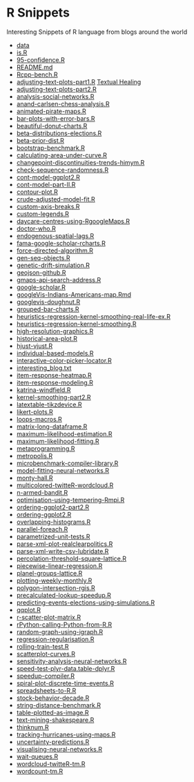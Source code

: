 R Snippets
==========

Interesting Snippets of R language from blogs around the world


* [data][42]
* [is.R][44]
* [95-confidence.R][46]
* [README.md][48]
* [Rcpp-bench.R][50]
* [adjusting-text-plots-part1.R][52] [Textual Healing](http://is-r.tumblr.com/post/35699866752/textual-healing) [](https://drive.google.com/file/d/0B0J1O2jMMERWTndsNWNYbUNac0k/view?usp=drivesdk)
* [adjusting-text-plots-part2.R][54]
* [analysis-social-networks.R][56]
* [anand-carlsen-chess-analysis.R][58]
* [animated-pirate-maps.R][60]
* [bar-plots-with-error-bars.R][62]
* [beautiful-donut-charts.R][64]
* [beta-distributions-elections.R][66]
* [beta-prior-dist.R][68]
* [bootstrap-benchmark.R][70]
* [calculating-area-under-curve.R][72]
* [changepoint-discontinuities-trends-himym.R][74]
* [check-sequence-randomness.R][76]
* [cont-model-ggplot2.R][78]
* [cont-model-part-II.R][80]
* [contour-plot.R][82]
* [crude-adjusted-model-fit.R][84]
* [custom-axis-breaks.R][86]
* [custom-legends.R][88]
* [daycare-centres-using-RgoogleMaps.R][90]
* [doctor-who.R][91]
* [endogenous-spatial-lags.R][93]
* [fama-google-scholar-rcharts.R][95]
* [force-directed-algorithm.R][97]
* [gen-seq-objects.R][99]
* [genetic-drift-simulation.R][101]
* [geojson-github.R][103]
* [gmaps-api-search-address.R][105]
* [google-scholar.R][107]
* [googleVis-Indians-Americans-map.Rmd][109]
* [googlevis-doughnut.R][111]
* [grouped-bar-charts.R][113]
* [heuristics-regression-kernel-smoothing-real-life-ex.R][115]
* [heuristics-regression-kernel-smoothing.R][117]
* [high-resolution-graphics.R][119]
* [historical-area-plot.R][121]
* [hjust-vjust.R][123]
* [individual-based-models.R][124]
* [interactive-color-picker-locator.R][126]
* [interesting_blog.txt][128]
* [item-response-heatmap.R][129]
* [item-response-modeling.R][131]
* [katrina-windfield.R][133]
* [kernel-smoothing-part2.R][135]
* [latextable-tikzdevice.R][137]
* [likert-plots.R][139]
* [loops-macros.R][141]
* [matrix-long-dataframe.R][143]
* [maximum-likelihood-estimation.R][145]
* [maximum-likelihood-fitting.R][147]
* [metaprogramming.R][149]
* [metropolis.R][151]
* [microbenchmark-compiler-library.R][153]
* [model-fitting-neural-networks.R][154]
* [monty-hall.R][156]
* [multicolored-twitteR-wordcloud.R][158]
* [n-armed-bandit.R][160]
* [optimisation-using-tempering-Rmpi.R][162]
* [ordering-ggplot2-part2.R][164]
* [ordering-ggplot2.R][166]
* [overlapping-histograms.R][168]
* [parallel-foreach.R][170]
* [parametrized-unit-tests.R][172]
* [parse-xml-plot-realclearpolitics.R][174]
* [parse-xml-write-csv-lubridate.R][176]
* [percolation-threshold-square-lattice.R][178]
* [piecewise-linear-regression.R][180]
* [planel-groups-lattice.R][182]
* [plotting-weekly-monthly.R][184]
* [polygon-intersection-rgis.R][186]
* [precalculated-lookup-speedup.R][188]
* [predicting-events-elections-using-simulations.R][190]
* [qqplot.R][192]
* [r-scatter-plot-matrix.R][194]
* [rPython-calling-Python-from-R.R][196]
* [random-graph-using-igraph.R][198]
* [regression-regularisation.R][200]
* [rolling-train-test.R][202]
* [scatterplot-curves.R][204]
* [sensitivity-analysis-neural-networks.R][206]
* [speed-test-plyr-data.table-dplyr.R][207]
* [speedup-compiler.R][209]
* [spiral-plot-discrete-time-events.R][211]
* [spreadsheets-to-R.R][212]
* [stock-behavior-decade.R][214]
* [string-distance-benchmark.R][216]
* [table-plotted-as-image.R][218]
* [text-mining-shakespeare.R][220]
* [thinknum.R][222]
* [tracking-hurricanes-using-maps.R][224]
* [uncertainty-predictions.R][226]
* [visualising-neural-networks.R][228]
* [wait-queues.R][229]
* [wordcloud-twitteR-tm.R][231]
* [wordcount-tm.R][233]



[39]: https://github.com/vikasgupta1812/rsnippets/commit/39d3dfb8deaaff3357e86c9fdf61cfc5e7fab305 "Added Twitter analysis/plots"
[40]: https://github.com/vikasgupta1812/rsnippets/tree/39d3dfb8deaaff3357e86c9fdf61cfc5e7fab305
[41]: https://github.com/ttps://assets-cdn.github.com/images/spinners/octocat-spinner-32.gif
[42]: https://github.com/vikasgupta1812/rsnippets/tree/master/data "data"
[43]: https://github.com/vikasgupta1812/rsnippets/commit/27073f55f312405bf879bbf90811bdab53c36b5f "NoSQL grouped bar chart data"
[44]: https://github.com/vikasgupta1812/rsnippets/tree/master/is.R "is.R"
[45]: https://github.com/vikasgupta1812/rsnippets/commit/bf450bc92424c08752d2d5410fc22fff6b2397b2 "Added DoInstall line"
[46]: https://github.com/vikasgupta1812/rsnippets/blob/master/95-confidence.R "95-confidence.R"
[47]: https://github.com/vikasgupta1812/rsnippets/commit/ad6deed5c2c03194a0957dc7461d7adbab6af043 "Added 95 % confidence inteval calcultion using R"
[48]: https://github.com/vikasgupta1812/rsnippets/blob/master/README.md "README.md"
[49]: https://github.com/vikasgupta1812/rsnippets/commit/498aa5853458e9693e7ac61fd0529cc0ac2f925f "Description of the repository"
[50]: https://github.com/vikasgupta1812/rsnippets/blob/master/Rcpp-bench.R "Rcpp-bench.R"
[51]: https://github.com/vikasgupta1812/rsnippets/commit/98807e052dc9437fb8b349467201ae799f3fdb4c "Added Auto-install and load library code"
[52]: https://github.com/vikasgupta1812/rsnippets/blob/master/adjusting-text-plots-part1.R "adjusting-text-plots-part1.R"
[53]: https://github.com/vikasgupta1812/rsnippets/commit/b0b87269142e7d4c225e4b2adabfcca0bafb7a02 "Adjusting Text plots text labels part 1"
[54]: https://github.com/vikasgupta1812/rsnippets/blob/master/adjusting-text-plots-part2.R "adjusting-text-plots-part2.R"
[55]: https://github.com/vikasgupta1812/rsnippets/commit/bc5936bede6fb04369d796bf0c9a2fc9fd92e7d5 "Adjusting Text plots text labels part 2"
[56]: https://github.com/vikasgupta1812/rsnippets/blob/master/analysis-social-networks.R "analysis-social-networks.R"
[57]: https://github.com/vikasgupta1812/rsnippets/commit/c5a4b3d4665ea2a9474165db3eb48c5659eba846 "Social network analysis example"
[58]: https://github.com/vikasgupta1812/rsnippets/blob/master/anand-carlsen-chess-analysis.R "anand-carlsen-chess-analysis.R"
[59]: https://github.com/vikasgupta1812/rsnippets/commit/398845f404640ae2226b22abca1fa11ec7f5c7d2 "Anand Carlen match up chess analysis"
[60]: https://github.com/vikasgupta1812/rsnippets/blob/master/animated-pirate-maps.R "animated-pirate-maps.R"
[61]: https://github.com/vikasgupta1812/rsnippets/commit/152af468cc772e271ebd85fe946e68ac7855a1e6 "Animated pirate attacks with maps"
[62]: https://github.com/vikasgupta1812/rsnippets/blob/master/bar-plots-with-error-bars.R "bar-plots-with-error-bars.R"
[63]: https://github.com/vikasgupta1812/rsnippets/commit/f6eb4424f132e66f338bcdfb1f3e4b04c226f74a "Bar plots with error bars"
[64]: https://github.com/vikasgupta1812/rsnippets/blob/master/beautiful-donut-charts.R "beautiful-donut-charts.R"
[65]: https://github.com/vikasgupta1812/rsnippets/commit/157e99d4130979d3afe1b99c69d8555f180865ac "Beautiful Donut Charts"
[66]: https://github.com/vikasgupta1812/rsnippets/blob/master/beta-distributions-elections.R "beta-distributions-elections.R"
[67]: https://github.com/vikasgupta1812/rsnippets/commit/96aeecad3b201e5fa2476ac5060d59f78cb313f1 "Beta Distributions and Elections"
[68]: https://github.com/vikasgupta1812/rsnippets/blob/master/beta-prior-dist.R "beta-prior-dist.R"
[69]: https://github.com/vikasgupta1812/rsnippets/commit/35200b9d9cc25933bfbab685fe478389512593bd "Example of Beta prior distributions"
[70]: https://github.com/vikasgupta1812/rsnippets/blob/master/bootstrap-benchmark.R "bootstrap-benchmark.R"
[71]: https://github.com/vikasgupta1812/rsnippets/commit/afdb6b3d0aa68a611cafe06ed3004ad7b0f6b00c "Bootstrap Benchmark in R"
[72]: https://github.com/vikasgupta1812/rsnippets/blob/master/calculating-area-under-curve.R "calculating-area-under-curve.R"
[73]: https://github.com/vikasgupta1812/rsnippets/commit/75e451127af353963e9be61eb22c28ecbf68a979 "calculating area under curve"
[74]: https://github.com/vikasgupta1812/rsnippets/blob/master/changepoint-discontinuities-trends-himym.R "changepoint-discontinuities-trends-himym.R"
[75]: https://github.com/vikasgupta1812/rsnippets/commit/d104e998bf7e56ee4b4a213e1cb0a94f7e05468a "Using Changepoint to find sudden drops in trends"
[76]: https://github.com/vikasgupta1812/rsnippets/blob/master/check-sequence-randomness.R "check-sequence-randomness.R"
[77]: https://github.com/vikasgupta1812/rsnippets/commit/8d42c7bc0dd91cc8d5be79cbf4c9727359d7e993 "Checking sequences of results for randomness"
[78]: https://github.com/vikasgupta1812/rsnippets/blob/master/cont-model-ggplot2.R "cont-model-ggplot2.R"
[79]: https://github.com/vikasgupta1812/rsnippets/commit/a08e1822f14520e023a401444b4262ace5563d43 "Cont Model and ggplot2"
[80]: https://github.com/vikasgupta1812/rsnippets/blob/master/cont-model-part-II.R "cont-model-part-II.R"
[81]: https://github.com/vikasgupta1812/rsnippets/commit/12f5d5bfe3282156f70c459a2ec46b342151bb0c "Cont Model part II"
[82]: https://github.com/vikasgupta1812/rsnippets/blob/master/contour-plot.R "contour-plot.R"
[83]: https://github.com/vikasgupta1812/rsnippets/commit/473de7b0a12970ce59765947e7ec1fcae1fc11e7 "Contour plot of linear predictor"
[84]: https://github.com/vikasgupta1812/rsnippets/blob/master/crude-adjusted-model-fit.R "crude-adjusted-model-fit.R"
[85]: https://github.com/vikasgupta1812/rsnippets/commit/c0f8c89884862b2ff9f0a92bda8c2e6d6f761e4f "Crude and adjusted mdoel fit"
[86]: https://github.com/vikasgupta1812/rsnippets/blob/master/custom-axis-breaks.R "custom-axis-breaks.R"
[87]: https://github.com/vikasgupta1812/rsnippets/commit/4be76469ac589b3ab9f1a3adbd9aa0cf27efec25 "Custom Axis breaks"
[88]: https://github.com/vikasgupta1812/rsnippets/blob/master/custom-legends.R "custom-legends.R"
[89]: https://github.com/vikasgupta1812/rsnippets/commit/4fb573a3c982a99b4d0def3353fccd12b57ae949 "Custom legends in R"
[90]: https://github.com/vikasgupta1812/rsnippets/blob/master/daycare-centres-using-RgoogleMaps.R "daycare-centres-using-RgoogleMaps.R"
[91]: https://github.com/vikasgupta1812/rsnippets/blob/master/doctor-who.R "doctor-who.R"
[92]: https://github.com/vikasgupta1812/rsnippets/commit/aac0e84c23e907dc76eb854a0484f6081cd0e533 "Plot of Doctor Who incarnations"
[93]: https://github.com/vikasgupta1812/rsnippets/blob/master/endogenous-spatial-lags.R "endogenous-spatial-lags.R"
[94]: https://github.com/vikasgupta1812/rsnippets/commit/064cf863227cf6fa403ae05a30bc48926cdf38a9 "endogenous spatial lags in linear regressions"
[95]: https://github.com/vikasgupta1812/rsnippets/blob/master/fama-google-scholar-rcharts.R "fama-google-scholar-rcharts.R"
[96]: https://github.com/vikasgupta1812/rsnippets/commit/0fd3243c7fda94f9984c6b85aa29f067db9f482b "Plotting Eugene Fam's career using google scholar and rcharts"
[97]: https://github.com/vikasgupta1812/rsnippets/blob/master/force-directed-algorithm.R "force-directed-algorithm.R"
[98]: https://github.com/vikasgupta1812/rsnippets/commit/f1f13a7a4bc48f3a990bf6e621f8fddb2aa239c1 "Force Directed algorithm animation"
[99]: https://github.com/vikasgupta1812/rsnippets/blob/master/gen-seq-objects.R "gen-seq-objects.R"
[100]: https://github.com/vikasgupta1812/rsnippets/commit/2ad1bebc2cc23fc5eb2f7c830489aaddf7dc530a "Generate and retrieve sequence of objects"
[101]: https://github.com/vikasgupta1812/rsnippets/blob/master/genetic-drift-simulation.R "genetic-drift-simulation.R"
[102]: https://github.com/vikasgupta1812/rsnippets/commit/253a5bf86527ac0ef122e04d2a8c93e12cb6fc06 "Genetic Drift Simulation"
[103]: https://github.com/vikasgupta1812/rsnippets/blob/master/geojson-github.R "geojson-github.R"
[104]: https://github.com/vikasgupta1812/rsnippets/commit/0a6c08d004eb2fe3c6a6752e8fd4688a89289b10 "Rendering maps on github using R and GeoJSON"
[105]: https://github.com/vikasgupta1812/rsnippets/blob/master/gmaps-api-search-address.R "gmaps-api-search-address.R"
[106]: https://github.com/vikasgupta1812/rsnippets/commit/9ce05ef7d873736883be05975b0b2d2e624bf672 "Example to use Google Maps API with R"
[107]: https://github.com/vikasgupta1812/rsnippets/blob/master/google-scholar.R "google-scholar.R"
[108]: https://github.com/vikasgupta1812/rsnippets/commit/35a8b3bd9ef7f4b9cf6ff8bedf90d9b2660535a7 "Usage of Google Scholar"
[109]: https://github.com/vikasgupta1812/rsnippets/blob/master/googleVis-Indians-Americans-map.Rmd "googleVis-Indians-Americans-map.Rmd"
[110]: https://github.com/vikasgupta1812/rsnippets/commit/c78b775296f7088dcd37736258419af2242b57bd "Googlevis Map visualisation"
[111]: https://github.com/vikasgupta1812/rsnippets/blob/master/googlevis-doughnut.R "googlevis-doughnut.R"
[112]: https://github.com/vikasgupta1812/rsnippets/commit/463766c0253bd6f076c19a5ce8b457a72d55e1a4 "Googlevis doughnut chart example"
[113]: https://github.com/vikasgupta1812/rsnippets/blob/master/grouped-bar-charts.R "grouped-bar-charts.R"
[114]: https://github.com/vikasgupta1812/rsnippets/commit/5134ab4a0436eab47ddd52650887ed034f19c15d "Grouped bar chart in R"
[115]: https://github.com/vikasgupta1812/rsnippets/blob/master/heuristics-regression-kernel-smoothing-real-life-ex.R "heuristics-regression-kernel-smoothing-real-life-ex.R"
[116]: https://github.com/vikasgupta1812/rsnippets/commit/f6c77532464b752c06600533ddd6d71ab24a85d3 "Real Life Example of using kernel smoothing and local regression"
[117]: https://github.com/vikasgupta1812/rsnippets/blob/master/heuristics-regression-kernel-smoothing.R "heuristics-regression-kernel-smoothing.R"
[118]: https://github.com/vikasgupta1812/rsnippets/commit/804a85350c7402b66c9ea79e870b75d62ee41be6 "Example of using kernel smoothing"
[119]: https://github.com/vikasgupta1812/rsnippets/blob/master/high-resolution-graphics.R "high-resolution-graphics.R"
[120]: https://github.com/vikasgupta1812/rsnippets/commit/7ea441c78cff5c9a12493ef267f5618a6025afef "High Resolution Graphics in R"
[121]: https://github.com/vikasgupta1812/rsnippets/blob/master/historical-area-plot.R "historical-area-plot.R"
[122]: https://github.com/vikasgupta1812/rsnippets/commit/4a7bfd5f008efef0ad7540387859a197aa8af87a "Historical Area plot examples"
[123]: https://github.com/vikasgupta1812/rsnippets/blob/master/hjust-vjust.R "hjust-vjust.R"
[124]: https://github.com/vikasgupta1812/rsnippets/blob/master/individual-based-models.R "individual-based-models.R"
[125]: https://github.com/vikasgupta1812/rsnippets/commit/add53b3951f7dbe11da424be8d88c980e7686d6f "Individual based models in R"
[126]: https://github.com/vikasgupta1812/rsnippets/blob/master/interactive-color-picker-locator.R "interactive-color-picker-locator.R"
[127]: https://github.com/vikasgupta1812/rsnippets/commit/fed48b557bee6772c7d1f88c0b8ca228df896795 "Interactive color picker using locator"
[128]: https://github.com/vikasgupta1812/rsnippets/blob/master/interesting_blog.txt "interesting_blog.txt"
[129]: https://github.com/vikasgupta1812/rsnippets/blob/master/item-response-heatmap.R "item-response-heatmap.R"
[130]: https://github.com/vikasgupta1812/rsnippets/commit/0aaa8c453866c8a57d77de4a33d0d0141bceea33 "Corrected typo"
[131]: https://github.com/vikasgupta1812/rsnippets/blob/master/item-response-modeling.R "item-response-modeling.R"
[132]: https://github.com/vikasgupta1812/rsnippets/commit/6c54feb09403566d7edd3ce1a65cbb9726336eeb "Added gplots"
[133]: https://github.com/vikasgupta1812/rsnippets/blob/master/katrina-windfield.R "katrina-windfield.R"
[134]: https://github.com/vikasgupta1812/rsnippets/commit/08e365f8040fad484aee108d35b0001374123361 "Katrina Windfield maxima calculation"
[135]: https://github.com/vikasgupta1812/rsnippets/blob/master/kernel-smoothing-part2.R "kernel-smoothing-part2.R"
[136]: https://github.com/vikasgupta1812/rsnippets/commit/9e16e8f46d4bf339b575526496fdb8d904ef3e44 "Added library install code"
[137]: https://github.com/vikasgupta1812/rsnippets/blob/master/latextable-tikzdevice.R "latextable-tikzdevice.R"
[138]: https://github.com/vikasgupta1812/rsnippets/commit/43a1fbdc97cba3aa14af55090bf9052200d66f95 "Added standard library install block"
[139]: https://github.com/vikasgupta1812/rsnippets/blob/master/likert-plots.R "likert-plots.R"
[140]: https://github.com/vikasgupta1812/rsnippets/commit/20c6a09bad02d09245201d1429bf86de8c8c7da8 "Likert Plots"
[141]: https://github.com/vikasgupta1812/rsnippets/blob/master/loops-macros.R "loops-macros.R"
[142]: https://github.com/vikasgupta1812/rsnippets/commit/83cf2675f83b79f1ff8252c14a8d99c983e34221 "Looping over R Data Structures"
[143]: https://github.com/vikasgupta1812/rsnippets/blob/master/matrix-long-dataframe.R "matrix-long-dataframe.R"
[144]: https://github.com/vikasgupta1812/rsnippets/commit/a0fd877db77237a4fee2f1c31ffcc4d0f113898a "Matrix to long dataframe"
[145]: https://github.com/vikasgupta1812/rsnippets/blob/master/maximum-likelihood-estimation.R "maximum-likelihood-estimation.R"
[146]: https://github.com/vikasgupta1812/rsnippets/commit/715c6748e738566d681e8a2945aaa6b17ed0cee7 "Maximum Likelihood Estimation"
[147]: https://github.com/vikasgupta1812/rsnippets/blob/master/maximum-likelihood-fitting.R "maximum-likelihood-fitting.R"
[148]: https://github.com/vikasgupta1812/rsnippets/commit/0da072aee163e7c033c8770a5aad080f351f5ebe "maximum likelihood fitting"
[149]: https://github.com/vikasgupta1812/rsnippets/blob/master/metaprogramming.R "metaprogramming.R"
[150]: https://github.com/vikasgupta1812/rsnippets/commit/5a5bc577b77fd43dff452daf33af16e051762d9b "Generating function using metaprogramming"
[151]: https://github.com/vikasgupta1812/rsnippets/blob/master/metropolis.R "metropolis.R"
[152]: https://github.com/vikasgupta1812/rsnippets/commit/13fe2bab65edb45e16ce6c91f30fa292e0904827 "Simulation and graphical depiction of the Metropolis Algorithm"
[153]: https://github.com/vikasgupta1812/rsnippets/blob/master/microbenchmark-compiler-library.R "microbenchmark-compiler-library.R"
[154]: https://github.com/vikasgupta1812/rsnippets/blob/master/model-fitting-neural-networks.R "model-fitting-neural-networks.R"
[155]: https://github.com/vikasgupta1812/rsnippets/commit/e6470af9f4f665ada3e0ae3ff665645307282643 "Model fitting"
[156]: https://github.com/vikasgupta1812/rsnippets/blob/master/monty-hall.R "monty-hall.R"
[157]: https://github.com/vikasgupta1812/rsnippets/commit/4623256065f8f9261a7c0e52383831fd04118987 "Simulation of Monty Hall Problem"
[158]: https://github.com/vikasgupta1812/rsnippets/blob/master/multicolored-twitteR-wordcloud.R "multicolored-twitteR-wordcloud.R"
[159]: https://github.com/vikasgupta1812/rsnippets/commit/37794d2b14592ca0433a4ecc66c26c3a97d38b8a "Multicolored twitteR cloud using RColorBrewer and tm"
[160]: https://github.com/vikasgupta1812/rsnippets/blob/master/n-armed-bandit.R "n-armed-bandit.R"
[161]: https://github.com/vikasgupta1812/rsnippets/commit/693065a234d4331f1c1ccafb82f174e5d08feb2c "Simulation of n-armed bandit"
[162]: https://github.com/vikasgupta1812/rsnippets/blob/master/optimisation-using-tempering-Rmpi.R "optimisation-using-tempering-Rmpi.R"
[163]: https://github.com/vikasgupta1812/rsnippets/commit/247530974e3fe8a8051a1dfb60009c99a457f813 "Stochastic Optimization in R by Parallel Tempering"
[164]: https://github.com/vikasgupta1812/rsnippets/blob/master/ordering-ggplot2-part2.R "ordering-ggplot2-part2.R"
[165]: https://github.com/vikasgupta1812/rsnippets/commit/20881ca1fc7c7cbc18a0a7bf801bfc7852fd83ec "Ordering ggplot2 part2"
[166]: https://github.com/vikasgupta1812/rsnippets/blob/master/ordering-ggplot2.R "ordering-ggplot2.R"
[167]: https://github.com/vikasgupta1812/rsnippets/commit/c3bb0ae70551623996ff6997fd0543df8ebfa60a "Corrected typo"
[168]: https://github.com/vikasgupta1812/rsnippets/blob/master/overlapping-histograms.R "overlapping-histograms.R"
[169]: https://github.com/vikasgupta1812/rsnippets/commit/28a9575c9bd9077b9ac0d9fac2a206a1b21dc259 "Overlapping Histograms in R"
[170]: https://github.com/vikasgupta1812/rsnippets/blob/master/parallel-foreach.R "parallel-foreach.R"
[171]: https://github.com/vikasgupta1812/rsnippets/commit/a0dce7134dcdb3cff3cd10d918f1490a34a9156e "Parallelisig R usig foreach/doSNOW"
[172]: https://github.com/vikasgupta1812/rsnippets/blob/master/parametrized-unit-tests.R "parametrized-unit-tests.R"
[173]: https://github.com/vikasgupta1812/rsnippets/commit/299bdaed291e7800fa9dbdfd566cae3417f60afc "Parametrized Unit tests"
[174]: https://github.com/vikasgupta1812/rsnippets/blob/master/parse-xml-plot-realclearpolitics.R "parse-xml-plot-realclearpolitics.R"
[175]: https://github.com/vikasgupta1812/rsnippets/commit/2609de05d508b9c25eb521c27011ea6cd785a252 "Parse XML and plot data with faux axis"
[176]: https://github.com/vikasgupta1812/rsnippets/blob/master/parse-xml-write-csv-lubridate.R "parse-xml-write-csv-lubridate.R"
[177]: https://github.com/vikasgupta1812/rsnippets/commit/3889774cdcb377de838c383c8e2930aab2224531 "Parse XML, extract dates using lubridate and write csv"
[178]: https://github.com/vikasgupta1812/rsnippets/blob/master/percolation-threshold-square-lattice.R "percolation-threshold-square-lattice.R"
[179]: https://github.com/vikasgupta1812/rsnippets/commit/9b053b76faa1ea67ed7c83fc2372032fcfcfef9a "Percolation Threshold in a square lattice"
[180]: https://github.com/vikasgupta1812/rsnippets/blob/master/piecewise-linear-regression.R "piecewise-linear-regression.R"
[181]: https://github.com/vikasgupta1812/rsnippets/commit/bf58a60aac4e229425b80b07f9c335cd3e0d3ba7 "Piecewise Linear Regression"
[182]: https://github.com/vikasgupta1812/rsnippets/blob/master/planel-groups-lattice.R "planel-groups-lattice.R"
[183]: https://github.com/vikasgupta1812/rsnippets/commit/fadd94badce258dc653f5b9cca084d7ba2c6814c "Planel Groups in lattice"
[184]: https://github.com/vikasgupta1812/rsnippets/blob/master/plotting-weekly-monthly.R "plotting-weekly-monthly.R"
[185]: https://github.com/vikasgupta1812/rsnippets/commit/c269ee617fb1a80dff18612f19d4762c371642f3 "Plotting weekly/monthly totals"
[186]: https://github.com/vikasgupta1812/rsnippets/blob/master/polygon-intersection-rgis.R "polygon-intersection-rgis.R"
[187]: https://github.com/vikasgupta1812/rsnippets/commit/8aea9d77b872f489094ed974d166634e10e8ad2b "Polygon intersection using RGIS"
[188]: https://github.com/vikasgupta1812/rsnippets/blob/master/precalculated-lookup-speedup.R "precalculated-lookup-speedup.R"
[189]: https://github.com/vikasgupta1812/rsnippets/commit/d550c647d38185e3f8e9db49ad6ef0cc11b59cdb "Precalculated Lookup speedup"
[190]: https://github.com/vikasgupta1812/rsnippets/blob/master/predicting-events-elections-using-simulations.R "predicting-events-elections-using-simulations.R"
[191]: https://github.com/vikasgupta1812/rsnippets/commit/136ce719474b94d56106a00e5db3bb9bfdd6c9fc "Predicting events using simulations"
[192]: https://github.com/vikasgupta1812/rsnippets/blob/master/qqplot.R "qqplot.R"
[193]: https://github.com/vikasgupta1812/rsnippets/commit/d99a01c7cfa2e23f019437f5d8dfc178ab5e757b "Example of using a QQplot to compare distributions"
[194]: https://github.com/vikasgupta1812/rsnippets/blob/master/r-scatter-plot-matrix.R "r-scatter-plot-matrix.R"
[195]: https://github.com/vikasgupta1812/rsnippets/commit/141b615754bada883361bf8f4d723724042f153b "R Scatter plot with correlation"
[196]: https://github.com/vikasgupta1812/rsnippets/blob/master/rPython-calling-Python-from-R.R "rPython-calling-Python-from-R.R"
[197]: https://github.com/vikasgupta1812/rsnippets/commit/b57e5f589471cb26e125196566bb83730e81d4cb "Calling oython function and datastructures from R"
[198]: https://github.com/vikasgupta1812/rsnippets/blob/master/random-graph-using-igraph.R "random-graph-using-igraph.R"
[199]: https://github.com/vikasgupta1812/rsnippets/commit/79d647b92081678aab6c25e038f80e9cae87a510 "Random graph animation using igraph"
[200]: https://github.com/vikasgupta1812/rsnippets/blob/master/regression-regularisation.R "regression-regularisation.R"
[201]: https://github.com/vikasgupta1812/rsnippets/commit/1c209a925fb51387513741bb0dd487f86acc0bb9 "Regression Regularisation example"
[202]: https://github.com/vikasgupta1812/rsnippets/blob/master/rolling-train-test.R "rolling-train-test.R"
[203]: https://github.com/vikasgupta1812/rsnippets/commit/0b67256e95b7ccc90db83cbc4f257630234864f7 "Added library install code"
[204]: https://github.com/vikasgupta1812/rsnippets/blob/master/scatterplot-curves.R "scatterplot-curves.R"
[205]: https://github.com/vikasgupta1812/rsnippets/commit/dbccb78b0ba10a9934ec1499034355fcd947d778 "Scatterplot and smoothing"
[206]: https://github.com/vikasgupta1812/rsnippets/blob/master/sensitivity-analysis-neural-networks.R "sensitivity-analysis-neural-networks.R"
[207]: https://github.com/vikasgupta1812/rsnippets/blob/master/speed-test-plyr-data.table-dplyr.R "speed-test-plyr-data.table-dplyr.R"
[208]: https://github.com/vikasgupta1812/rsnippets/commit/e6157fe00fb11d1b6eb578787d95a7209f1e1159 "Speedtest of plyr, data.table and dplyr"
[209]: https://github.com/vikasgupta1812/rsnippets/blob/master/speedup-compiler.R "speedup-compiler.R"
[210]: https://github.com/vikasgupta1812/rsnippets/commit/88a1762c44a91e1fa644d8a08daa8b4bbbc7f9c5 "Speedup using compiler package"
[211]: https://github.com/vikasgupta1812/rsnippets/blob/master/spiral-plot-discrete-time-events.R "spiral-plot-discrete-time-events.R"
[212]: https://github.com/vikasgupta1812/rsnippets/blob/master/spreadsheets-to-R.R "spreadsheets-to-R.R"
[213]: https://github.com/vikasgupta1812/rsnippets/commit/cc4df18421682171b37f222427e183bbfef1314e "Spreadsheets to R. Basic R commands"
[214]: https://github.com/vikasgupta1812/rsnippets/blob/master/stock-behavior-decade.R "stock-behavior-decade.R"
[215]: https://github.com/vikasgupta1812/rsnippets/commit/36dfc97acf76e0fa1dc16a484d3065561069c73f "Stock Behavior by decade"
[216]: https://github.com/vikasgupta1812/rsnippets/blob/master/string-distance-benchmark.R "string-distance-benchmark.R"
[217]: https://github.com/vikasgupta1812/rsnippets/commit/5188211166aff906e0301018a22abe67473f8dc0 "String Distance Algorithms benchmark"
[218]: https://github.com/vikasgupta1812/rsnippets/blob/master/table-plotted-as-image.R "table-plotted-as-image.R"
[219]: https://github.com/vikasgupta1812/rsnippets/commit/80875cea0f3eaf5068809834a336fe41de44ce04 "table plotted as image in R"
[220]: https://github.com/vikasgupta1812/rsnippets/blob/master/text-mining-shakespeare.R "text-mining-shakespeare.R"
[221]: https://github.com/vikasgupta1812/rsnippets/commit/67a1d089e5a1ee01f7aacfe877d6901bc861ac61 "Added slam library"
[222]: https://github.com/vikasgupta1812/rsnippets/blob/master/thinknum.R "thinknum.R"
[223]: https://github.com/vikasgupta1812/rsnippets/commit/374a19f53ef19e0d7a4933f9b757ffb1f90a2a19 "Added ggplot2 plot"
[224]: https://github.com/vikasgupta1812/rsnippets/blob/master/tracking-hurricanes-using-maps.R "tracking-hurricanes-using-maps.R"
[225]: https://github.com/vikasgupta1812/rsnippets/commit/aaa2b9fdf9cd10c1e02c46359b3240ee829016ac "Tracking Hurricanes using maps"
[226]: https://github.com/vikasgupta1812/rsnippets/blob/master/uncertainty-predictions.R "uncertainty-predictions.R"
[227]: https://github.com/vikasgupta1812/rsnippets/commit/4680cf527eaa87fffad6ca179611f4bcc68268f0 "Removed extra libraries"
[228]: https://github.com/vikasgupta1812/rsnippets/blob/master/visualising-neural-networks.R "visualising-neural-networks.R"
[229]: https://github.com/vikasgupta1812/rsnippets/blob/master/wait-queues.R "wait-queues.R"
[230]: https://github.com/vikasgupta1812/rsnippets/commit/801fc6b4b61d34bafbacd28ec645a823fd6ba31a "Wait in one line or multiple lines"
[231]: https://github.com/vikasgupta1812/rsnippets/blob/master/wordcloud-twitteR-tm.R "wordcloud-twitteR-tm.R"
[232]: https://github.com/vikasgupta1812/rsnippets/commit/97745e54dba588647e88be5a0bc7b735056489a7 "Wordcloud example using twitteR and tm"
[233]: https://github.com/vikasgupta1812/rsnippets/blob/master/wordcount-tm.R "wordcount-tm.R"
[234]: https://github.com/vikasgupta1812/rsnippets/commit/f3da357e014caf15cfcefaaeb88fb4066b3c4b2b "Added install code"
